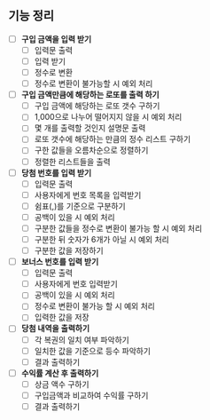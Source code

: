 ## 기능 정리
- [ ] **구입 금액을 입력 받기**
    - [ ] 입력문 출력
    - [ ] 입력 받기
    - [ ] 정수로 변환
    - [ ] 정수로 변환이 불가능할 시 예외 처리
- [ ] **구입 금액만큼에 해당하는 로또를 출력 하기**
    - [ ] 구입 금액에 해당하는 로또 갯수 구하기
    - [ ] 1,000으로 나누어 떨어지지 않을 시 예외 처리
    - [ ] 몇 개를 출력할 것인지 설명문 출력
    - [ ] 로또 갯수에 해당하는 만큼의 정수 리스트 구하기
    - [ ] 구한 값들을 오름차순으로 정렬하기
    - [ ] 정렬한 리스트들을 출력
- [ ] **당첨 번호를 입력 받기**
    - [ ] 입력문 출력
    - [ ] 사용자에게 번호 목록을 입력받기
    - [ ] 쉼표(,)를 기준으로 구분하기
    - [ ] 공백이 있을 시 예외 처리
    - [ ] 구분한 값들을 정수로 변환이 불가능 할 시 예외 처리
    - [ ] 구분한 뒤 숫자가 6개가 아닐 시 예외 처리
    - [ ] 구분한 값을 저장하기
- [ ] **보너스 번호를 입력 받기**
    - [ ] 입력문 출력
    - [ ] 사용자에게 번호 입력받기
    - [ ] 공백이 있을 시 예외 처리
    - [ ] 정수로 변환이 불가능 할 시 예외 처리
    - [ ] 입력한 값을 저장
- [ ] **당첨 내역을 출력하기**
    - [ ] 각 복권의 일치 여부 파악하기
    - [ ] 일치한 값을 기준으로 등수 파악하기
    - [ ] 결과 출력하기
- [ ] **수익률 계산 후 출력하기**
    - [ ] 상금 액수 구하기
    - [ ] 구입금액과 비교하여 수익률 구하기
    - [ ] 결과 출력하기